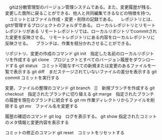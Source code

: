 　gitは分散管理型のバージョン管理システムである。また、変更履歴が残る、
変更した箇所に戻ることができる、他人と共同編集できるなどの特徴を持つ。
　コミットとはファイル作成・変更・削除の記録である。
　レポジトリとは、gitが管理するプロジェクトのフォルダである。
ローカルレポジトリとリモートレポジトリがある
リモートレポジトリでは、ローカルリポジトリでcommitされた変更を反映させる。
リモートレポジトリにある内容をローカルレポジトリに反映させる。
　ブランチは、作業を枝分かれさせることができる。

リポジトリ、変更の作成のコマンド
 git init　指定した名前のローカルリポジトリを作成する
 git clone　プロジェクトとすべてのバージョン履歴をダウンロードする
 git status　コミット可能なすべての新規または変更のあるファイルを一覧で表示する
 git diff　まだステージされていないファイルの差分を表示する
 git commit コミットを実行する

変更、ファイルの整理のコマンド
 git branch　[]　新規ブランチを作成する
 git checkout　指定されたブランチに切り替える
 git merge　指定されたブランチの履歴を現在のブランチに統合する
 git rm 作業ディレクトリからファイルを削除する
 git mv　ファイル名を変更する

履歴の確認のコマンド
 git log　ログを表示する。
 git show 指定されたコミットのメタ情報と変更内容を表示する

コミットの修正のコマンド
 git reset　コミットをリセットする
